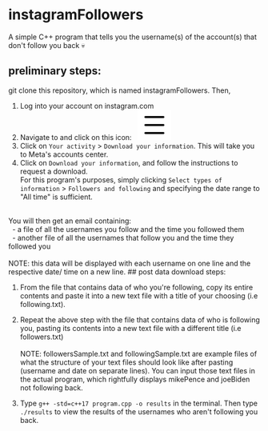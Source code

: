 # instagramFollowers
A simple C++ program that tells you the username(s) of the account(s) that don't follow you back 💀
<br>  
## preliminary steps:

git clone this repository, which is named instagramFollowers. Then,
1. Log into your account on instagram.com
2. Navigate to and click on this icon: &nbsp; ![image of the hamburger icon](hamburger.png)
3. Click on `Your activity` > `Download your information`. This will take you to Meta's accounts center.
4. Click on `Download your information`, and follow the instructions to request a download. <br>For this program's purposes, simply clicking `Select types of information` > `Followers and following` and specifying the date range to "All time" is sufficient.
<br>
You will then get an email containing:
<br>
&nbsp; - a file of all the usernames you follow and the time you followed them
<br>
&nbsp;
- another file of all the usernames that follow you and the time they followed you
<br><br>
NOTE: this data will be displayed with each username on one line and the respective date/ time on a new line.
## post data download steps:

1. From the file that contains data of who you're following, copy its entire contents and paste it into a new text file with a title of your choosing (i.e following.txt).
2. Repeat the above step with the file that contains data of who is following you, pasting its contents into a new text file with a different title (i.e followers.txt)
<br><br>
NOTE: followersSample.txt and followingSample.txt are example files of what the structure of your text files should look like after pasting (username and date on separate lines). You can input those text files in the actual program, which rightfully displays mikePence and joeBiden not following back.

3. Type `g++ -std=c++17 program.cpp -o results` in the terminal. Then type `./results` to view the results of the usernames who aren't following you back.


